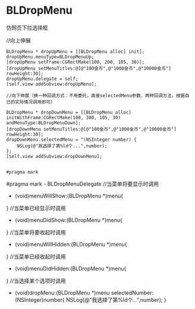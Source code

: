 # BLDropMenu
仿网页下拉选择框

 //向上伸展
 
    BLDropMenu * dropUpMenu = [[BLDropMenu alloc] init];
    dropUpMenu.menuType=BLDropMenuUp;
    [dropUpMenu setFrame:CGRectMake(100, 200, 105, 30)];
    [dropUpMenu setMenuTitles:@[@"100金币",@"1000金币",@"10000金币"] rowHeight:30];
    dropUpMenu.delegate = self;
    [self.view addSubview:dropUpMenu];
    
    //向下伸展（换一种回调方式：不用委托，直接selectedMenu参数，两种回调方法，根据自已的实际情况调用即可）
    
    BLDropMenu * dropDownMenu = [[BLDropMenu alloc] initWithFrame:CGRectMake(100, 300, 105, 30) andMenuType:BLDropMenuDown];
    [dropDownMenu setMenuTitles:@[@"100金币",@"1000金币",@"10000金币"] rowHeight:30];
    dropDownMenu.selectedMenu = ^(NSInteger number) {
        NSLog(@"我选择了第%ld个...",number);
    };
    [self.view addSubview:dropDownMenu];
    
    
    #pragma mark
#pragma mark - BLDropMenuDelegate
//当菜单将要显示时调用
- (void)menuWillShow:(BLDropMenu *)menu{
    
}
//当菜单已经显示时调用
- (void)menuDidShow:(BLDropMenu *)menu{
    
}
//当菜单将要收起时调用
- (void)menuWillHidden:(BLDropMenu *)menu{
    
}
//当菜单已经收起时调用
- (void)menuDidHidden:(BLDropMenu *)menu{
    
}
//当选择某个选项时调用
- (void)dropMenu:(BLDropMenu *)menu selectedNumber:(NSInteger)number{
    NSLog(@"我选择了第%ld个...",number);
}
